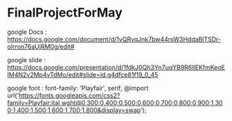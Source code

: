 ﻿# FinalProjectForMay
 
 google Docs : https://docs.google.com/document/d/1vQRvqJnk7bw44rsW3HddaBlTSDr-oIrron76aUjRM0g/edit#
 
 google slide : https://docs.google.com/presentation/d/1fdkJ0Qh3Yn7uqYB9R6IlEKfmKeoEIM4N2v2Mp4vTdMo/edit#slide=id.g4dfce81f19_0_45
 
 google font : font-family: 'Playfair', serif;
               @import url('https://fonts.googleapis.com/css2?family=Playfair:ital,wght@0,300;0,400;0,500;0,600;0,700;0,800;0,900;1,300;1,400;1,500;1,600;1,700;1,800&display=swap');
<link href="https://fonts.googleapis.com/css2?family=Playfair:ital,wght@0,300;0,400;0,500;0,600;0,700;0,800;0,900;1,300;1,400;1,500;1,600;1,700;1,800&display=swap" rel="stylesheet">


